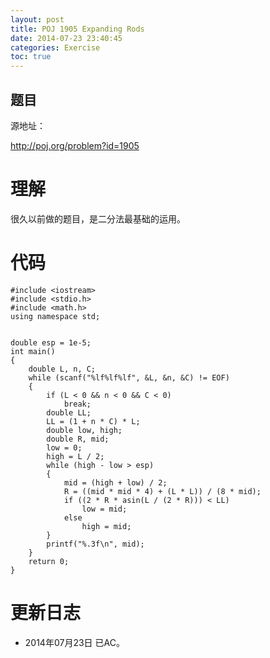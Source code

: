 ```yaml
---
layout: post
title: POJ 1905 Expanding Rods
date: 2014-07-23 23:40:45
categories: Exercise
toc: true
---
```

## 题目
源地址：

http://poj.org/problem?id=1905

# 理解
很久以前做的题目，是二分法最基础的运用。

<!-- more -->

# 代码

```
#include <iostream>
#include <stdio.h>
#include <math.h>
using namespace std;


double esp = 1e-5;
int main()
{
    double L, n, C;
    while (scanf("%lf%lf%lf", &L, &n, &C) != EOF)
    {
        if (L < 0 && n < 0 && C < 0)
            break;
        double LL;
        LL = (1 + n * C) * L;
        double low, high;
        double R, mid;
        low = 0;
        high = L / 2;
        while (high - low > esp)
        {
            mid = (high + low) / 2;
            R = ((mid * mid * 4) + (L * L)) / (8 * mid);
            if ((2 * R * asin(L / (2 * R))) < LL)
                low = mid;
            else
                high = mid;
        }
        printf("%.3f\n", mid);
    }
    return 0;
}

```

# 更新日志
- 2014年07月23日 已AC。